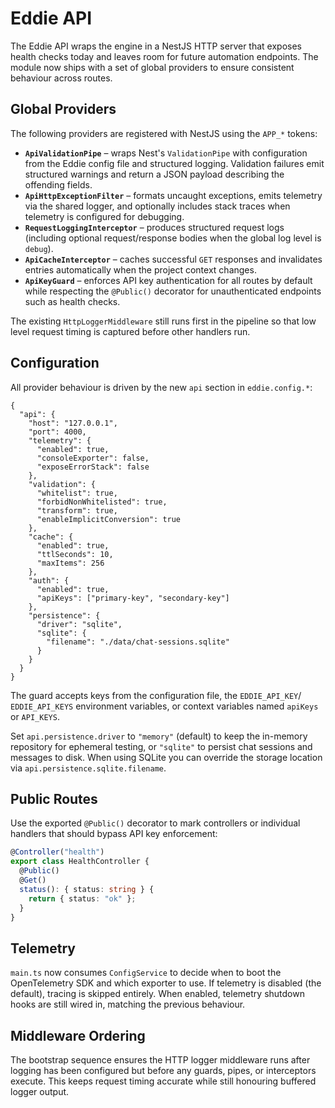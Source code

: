 # Eddie API

The Eddie API wraps the engine in a NestJS HTTP server that exposes health
checks today and leaves room for future automation endpoints. The module now
ships with a set of global providers to ensure consistent behaviour across
routes.

## Global Providers

The following providers are registered with NestJS using the `APP_*` tokens:

- **`ApiValidationPipe`** – wraps Nest's `ValidationPipe` with configuration from
  the Eddie config file and structured logging. Validation failures emit
  structured warnings and return a JSON payload describing the offending fields.
- **`ApiHttpExceptionFilter`** – formats uncaught exceptions, emits telemetry via
  the shared logger, and optionally includes stack traces when telemetry is
  configured for debugging.
- **`RequestLoggingInterceptor`** – produces structured request logs (including
  optional request/response bodies when the global log level is `debug`).
- **`ApiCacheInterceptor`** – caches successful `GET` responses and invalidates
  entries automatically when the project context changes.
- **`ApiKeyGuard`** – enforces API key authentication for all routes by default
  while respecting the `@Public()` decorator for unauthenticated endpoints such
  as health checks.

The existing `HttpLoggerMiddleware` still runs first in the pipeline so that low
level request timing is captured before other handlers run.

## Configuration

All provider behaviour is driven by the new `api` section in `eddie.config.*`:

```jsonc
{
  "api": {
    "host": "127.0.0.1",
    "port": 4000,
    "telemetry": {
      "enabled": true,
      "consoleExporter": false,
      "exposeErrorStack": false
    },
    "validation": {
      "whitelist": true,
      "forbidNonWhitelisted": true,
      "transform": true,
      "enableImplicitConversion": true
    },
    "cache": {
      "enabled": true,
      "ttlSeconds": 10,
      "maxItems": 256
    },
    "auth": {
      "enabled": true,
      "apiKeys": ["primary-key", "secondary-key"]
    },
    "persistence": {
      "driver": "sqlite",
      "sqlite": {
        "filename": "./data/chat-sessions.sqlite"
      }
    }
  }
}
```

The guard accepts keys from the configuration file, the `EDDIE_API_KEY`/
`EDDIE_API_KEYS` environment variables, or context variables named `apiKeys` or
`API_KEYS`.

Set `api.persistence.driver` to `"memory"` (default) to keep the in-memory
repository for ephemeral testing, or `"sqlite"` to persist chat sessions and
messages to disk. When using SQLite you can override the storage location via
`api.persistence.sqlite.filename`.

## Public Routes

Use the exported `@Public()` decorator to mark controllers or individual
handlers that should bypass API key enforcement:

```ts
@Controller("health")
export class HealthController {
  @Public()
  @Get()
  status(): { status: string } {
    return { status: "ok" };
  }
}
```

## Telemetry

`main.ts` now consumes `ConfigService` to decide when to boot the OpenTelemetry
SDK and which exporter to use. If telemetry is disabled (the default), tracing
is skipped entirely. When enabled, telemetry shutdown hooks are still wired in,
matching the previous behaviour.

## Middleware Ordering

The bootstrap sequence ensures the HTTP logger middleware runs after logging has
been configured but before any guards, pipes, or interceptors execute. This
keeps request timing accurate while still honouring buffered logger output.
